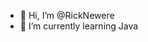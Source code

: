 - 👋 Hi, I’m @RickNewere
- 🌱 I’m currently learning Java

<!---
RickNewere/RickNewere is a ✨ special ✨ repository because its `README.md` (this file) appears on your GitHub profile.
You can click the Preview link to take a look at your changes.
--->
